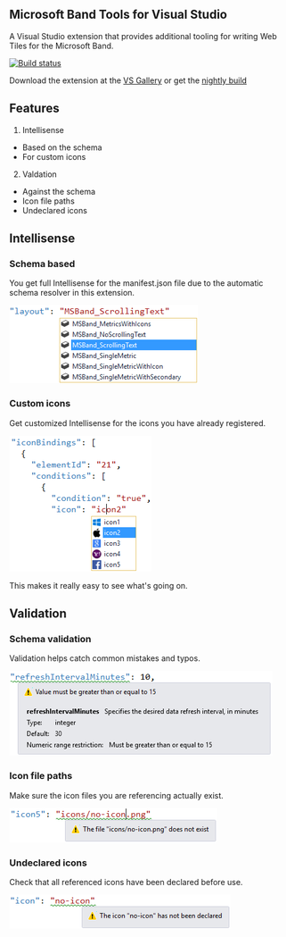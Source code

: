 ## Microsoft Band Tools for Visual Studio

A Visual Studio extension that provides additional tooling
for writing Web Tiles for the Microsoft Band.

[![Build status](https://ci.appveyor.com/api/projects/status/k72bv74jviitnejx?svg=true)](https://ci.appveyor.com/project/madskristensen/microsoftbandtools)

Download the extension at the
[VS Gallery](https://visualstudiogallery.msdn.microsoft.com/b3f06ea7-06ad-4f4d-83f1-27be49bf2987)
or get the
[nightly build](http://vsixgallery.com/extension/74cd5721-9cfd-4183-b1c9-b051f1b59503/)

## Features

1. Intellisense
  - Based on the schema
  - For custom icons
2. Valdation
  - Against the schema
  - Icon file paths
  - Undeclared icons

## Intellisense

### Schema based
You get full Intellisense for the manifest.json file due
to the automatic schema resolver in this extension.

![Schema Intellisense](art/schema-intellisense.png)

### Custom icons
Get customized Intellisense for the icons you have already
registered.

![Icon Intellisense](art/icon-intellisense.png)

This makes it really easy to see what's going on.

## Validation

### Schema validation
Validation helps catch common mistakes and typos.

![Validation](art/validation.png)

### Icon file paths
Make sure the icon files you are referencing actually
exist.

![Validation](art/validation-icon-file-path.png)

### Undeclared icons
Check that all referenced icons have been declared
before use.

![Validation](art/validation-icon-unknown.png)